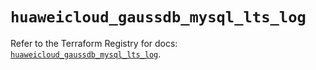 # `huaweicloud_gaussdb_mysql_lts_log`

Refer to the Terraform Registry for docs: [`huaweicloud_gaussdb_mysql_lts_log`](https://registry.terraform.io/providers/huaweicloud/huaweicloud/1.71.1/docs/resources/gaussdb_mysql_lts_log).
